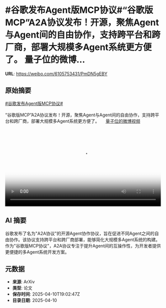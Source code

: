 # #谷歌发布Agent版MCP协议#“谷歌版MCP”A2A协议发布！开源，聚焦Agent与Agent间的自由协作，支持跨平台和跨厂商，部署大规模多Agent系统更方便了。 量子位的微博...

**URL**: https://weibo.com/6105753431/PmDN5gEBY

## 原始摘要

<a href="https://m.weibo.cn/search?containerid=231522type%3D1%26t%3D10%26q%3D%23%E8%B0%B7%E6%AD%8C%E5%8F%91%E5%B8%83Agent%E7%89%88MCP%E5%8D%8F%E8%AE%AE%23&amp;extparam=%23%E8%B0%B7%E6%AD%8C%E5%8F%91%E5%B8%83Agent%E7%89%88MCP%E5%8D%8F%E8%AE%AE%23" data-hide=""><span class="surl-text">#谷歌发布Agent版MCP协议#</span></a><br><br>“谷歌版MCP”A2A协议发布！开源，聚焦Agent与Agent间的自由协作，支持跨平台和跨厂商，部署大规模多Agent系统更方便了。 <a href="https://video.weibo.com/show?fid=1034:5153944050270222" data-hide=""><span class="url-icon"><img style="width: 1rem;height: 1rem" src="https://h5.sinaimg.cn/upload/2015/09/25/3/timeline_card_small_video_default.png" referrerpolicy="no-referrer"></span><span class="surl-text">量子位的微博视频</span></a> <br clear="both"><div style="clear: both"></div><video controls="controls" poster="https://tvax3.sinaimg.cn/orj480/006Fd7o3ly1i0bvf1a2k4j30u01hcdh6.jpg" style="width: 100%"><source src="https://f.video.weibocdn.com/o0/SEtvQuCqlx08nmJX85jO01041200eOon0E010.mp4?label=mp4_720p&amp;template=720x1280.24.0&amp;ori=0&amp;ps=1CwnkDw1GXwCQx&amp;Expires=1744315291&amp;ssig=qo1hs8F8da&amp;KID=unistore,video"><source src="https://f.video.weibocdn.com/o0/bsaSgM31lx08nmJWKd7y010412008tFC0E010.mp4?label=mp4_hd&amp;template=540x960.24.0&amp;ori=0&amp;ps=1CwnkDw1GXwCQx&amp;Expires=1744315291&amp;ssig=baJBbtQCuf&amp;KID=unistore,video"><source src="https://f.video.weibocdn.com/o0/hFw628ynlx08nmJWAGVa010412004xSb0E010.mp4?label=mp4_ld&amp;template=360x640.24.0&amp;ori=0&amp;ps=1CwnkDw1GXwCQx&amp;Expires=1744315291&amp;ssig=3xBUdaYqTj&amp;KID=unistore,video"><p>视频无法显示，请前往<a href="https://video.weibo.com/show?fid=1034%3A5153944050270222" target="_blank" rel="noopener noreferrer">微博视频</a>观看。</p></video>

## AI 摘要

谷歌发布了名为"A2A协议"的开源Agent协作协议，旨在促进不同Agent之间的自由协作。该协议支持跨平台和跨厂商部署，能够简化大规模多Agent系统的构建。作为"谷歌版MCP协议"，A2A协议专注于提升Agent间的互操作性，为开发者提供更便捷的多Agent系统开发方案。

## 元数据

- **来源**: ArXiv
- **类型**: 论文
- **保存时间**: 2025-04-10T19:02:47Z
- **目录日期**: 2025-04-10
